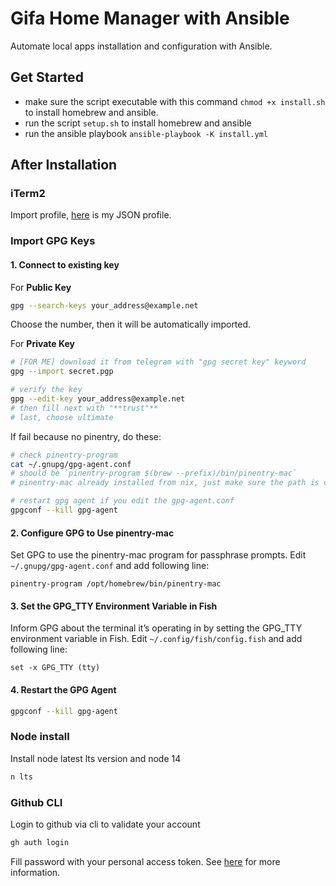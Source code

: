 # Gifa Home Manager with Ansible

Automate local apps installation and configuration with Ansible.

## Get Started

- make sure the script executable with this command `chmod +x install.sh` to install homebrew and ansible.
- run the script `setup.sh` to install homebrew and ansible
- run the ansible playbook `ansible-playbook -K install.yml`

## After Installation

### iTerm2

Import profile, [here](https://gist.github.com/gifaeriyanto/1c2cfea240fdcf9360afe9cb51ae5a4b) is my JSON profile.

### Import GPG Keys

#### 1. Connect to existing key

For **Public Key**

```bash
gpg --search-keys your_address@example.net
```

Choose the number, then it will be automatically imported.

For **Private Key**

```bash
# [FOR ME] download it from telegram with "gpg secret key" keyword
gpg --import secret.pgp

# verify the key
gpg --edit-key your_address@example.net
# then fill next with "**trust"**
# last, choose ultimate
```

If fail because no pinentry, do these:

```bash
# check pinentry-program
cat ~/.gnupg/gpg-agent.conf
# should be `pinentry-program $(brew --prefix)/bin/pinentry-mac`
# pinentry-mac already installed from nix, just make sure the path is correct

# restart gpg agent if you edit the gpg-agent.conf
gpgconf --kill gpg-agent
```

#### 2. Configure GPG to Use pinentry-mac

Set GPG to use the pinentry-mac program for passphrase prompts. Edit `~/.gnupg/gpg-agent.conf` and add following line:

```
pinentry-program /opt/homebrew/bin/pinentry-mac
```

#### 3. Set the GPG_TTY Environment Variable in Fish

Inform GPG about the terminal it’s operating in by setting the GPG_TTY environment variable in Fish. Edit `~/.config/fish/config.fish` and add following line:

```
set -x GPG_TTY (tty)
```

#### 4. Restart the GPG Agent

```bash
gpgconf --kill gpg-agent
```

### Node install

Install node latest lts version and node 14

```bash
n lts
```

### Github CLI

Login to github via cli to validate your account

```bash
gh auth login
```

Fill password with your personal access token. See [here](https://docs.github.com/en/authentication/keeping-your-account-and-data-secure/creating-a-personal-access-token) for more information.
